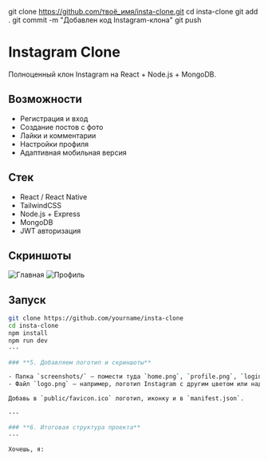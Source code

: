 git clone https://github.com/твоё_имя/insta-clone.git
cd insta-clone
git add .
git commit -m "Добавлен код Instagram-клона"
git push
# Instagram Clone

Полноценный клон Instagram на React + Node.js + MongoDB.

## Возможности

- Регистрация и вход
- Создание постов с фото
- Лайки и комментарии
- Настройки профиля
- Адаптивная мобильная версия

## Стек

- React / React Native
- TailwindCSS
- Node.js + Express
- MongoDB
- JWT авторизация

## Скриншоты

![Главная](./screenshots/home.png)
![Профиль](./screenshots/profile.png)

## Запуск

```bash
git clone https://github.com/yourname/insta-clone
cd insta-clone
npm install
npm run dev
---

### **5. Добавляем логотип и скриншоты**

- Папка `screenshots/` — помести туда `home.png`, `profile.png`, `login.png`
- Файл `logo.png` — например, логотип Instagram с другим цветом или надписью `InstaClone`

Добавь в `public/favicon.ico` логотип, иконку и в `manifest.json`.

---

### **6. Итоговая структура проекта**
---

Хочешь, я:



